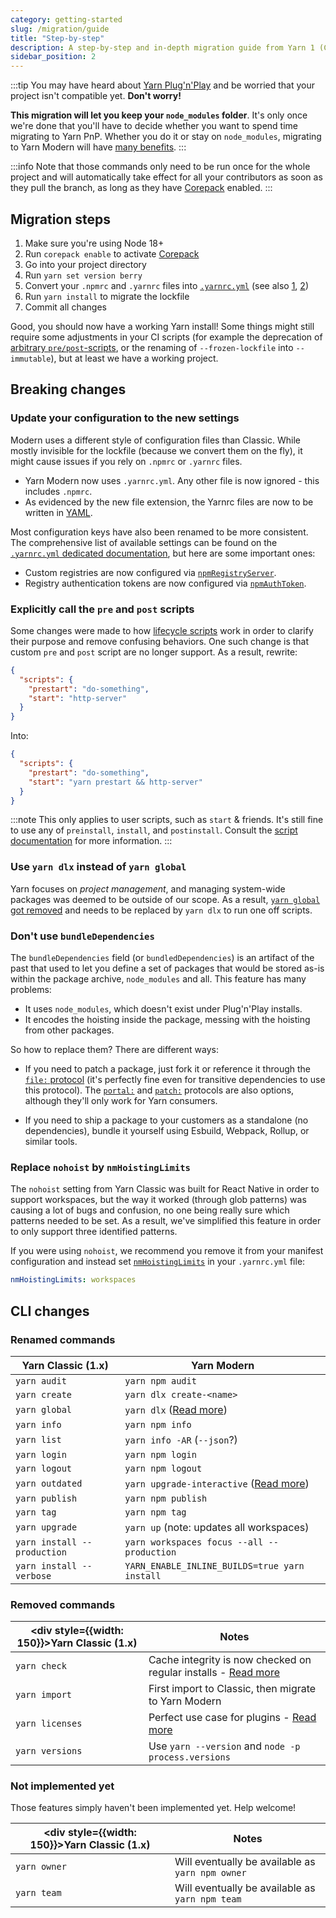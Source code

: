 ```yaml
---
category: getting-started
slug: /migration/guide
title: "Step-by-step"
description: A step-by-step and in-depth migration guide from Yarn 1 (Classic) to Yarn 2 (Berry).
sidebar_position: 2
---
```


:::tip
You may have heard about [Yarn Plug'n'Play](/features/pnp) and be worried that your project isn't compatible yet. **Don't worry!**

**This migration will let you keep your `node_modules` folder**. It's only once we're done that you'll have to decide whether you want to spend time migrating to Yarn PnP. Whether you do it or stay on `node_modules`, migrating to Yarn Modern will have [many benefits](/migration/overview).
:::

:::info
Note that those commands only need to be run once for the whole project and will automatically take effect for all your contributors as soon as they pull the branch, as long as they have [Corepack](https://nodejs.org/api/corepack.html) enabled.
:::

## Migration steps

1. Make sure you're using Node 18+
2. Run `corepack enable` to activate [Corepack](https://nodejs.org/api/corepack.html)
2. Go into your project directory
3. Run `yarn set version berry`
4. Convert your `.npmrc` and `.yarnrc` files into [`.yarnrc.yml`](/configuration/yarnrc) (see also [1](/getting-started/migration#update-your-configuration-to-the-new-settings), [2](https://yarnpkg.com/getting-started/migration#dont-use-npmrc-files))
5. Run `yarn install` to migrate the lockfile
6. Commit all changes

Good, you should now have a working Yarn install! Some things might still require some adjustments in your CI scripts (for example the deprecation of [arbitrary `pre/post`-scripts](/advanced/lifecycle-scripts), or the renaming of `--frozen-lockfile` into `--immutable`), but at least we have a working project.

## Breaking changes

### Update your configuration to the new settings

Modern uses a different style of configuration files than Classic. While mostly invisible for the lockfile (because we convert them on the fly), it might cause issues if you rely on `.npmrc` or `.yarnrc` files.

- Yarn Modern now uses `.yarnrc.yml`. Any other file is now ignored - this includes `.npmrc`.
- As evidenced by the new file extension, the Yarnrc files are now to be written in [YAML](https://en.wikipedia.org/wiki/YAML).

Most configuration keys have also been renamed to be more consistent. The comprehensive list of available settings can be found on the [`.yarnrc.yml` dedicated documentation](/configuration/yarnrc), but here are some important ones:

- Custom registries are now configured via [`npmRegistryServer`](/configuration/yarnrc#npmRegistryServer).
- Registry authentication tokens are now configured via [`npmAuthToken`](/configuration/yarnrc#npmAuthToken).

### Explicitly call the `pre` and `post` scripts

Some changes were made to how [lifecycle scripts](/advanced/lifecycle-scripts) work in order to clarify their purpose and remove confusing behaviors. One such change is that custom `pre` and `post` script are no longer support. As a result, rewrite:

```json
{
  "scripts": {
    "prestart": "do-something",
    "start": "http-server"
  }
}
```

Into:

```json
{
  "scripts": {
    "prestart": "do-something",
    "start": "yarn prestart && http-server"
  }
}
```

:::note
This only applies to user scripts, such as `start` & friends. It's still fine to use any of `preinstall`, `install`, and `postinstall`. Consult the [script documentation](/advanced/lifecycle-scripts) for more information.
:::

### Use `yarn dlx` instead of `yarn global`

Yarn focuses on *project management*, and managing system-wide packages was deemed to be outside of our scope. As a result, [`yarn global` got removed](https://github.com/yarnpkg/berry/issues/821) and needs to be replaced by `yarn dlx` to run one off scripts.

### Don't use `bundleDependencies`

The `bundleDependencies` field (or `bundledDependencies`) is an artifact of the past that used to let you define a set of packages that would be stored as-is within the package archive, `node_modules` and all. This feature has many problems:

- It uses `node_modules`, which doesn't exist under Plug'n'Play installs.
- It encodes the hoisting inside the package, messing with the hoisting from other packages.

So how to replace them? There are different ways:

- If you need to patch a package, just fork it or reference it through the [`file:` protocol](/protocol/file) (it's perfectly fine even for transitive dependencies to use this protocol). The [`portal:`](/protocol/portal) and [`patch:`](/protocol/patch) protocols are also options, although they'll only work for Yarn consumers.

- If you need to ship a package to your customers as a standalone (no dependencies), bundle it yourself using Esbuild, Webpack, Rollup, or similar tools.

### Replace `nohoist` by `nmHoistingLimits`

The `nohoist` setting from Yarn Classic was built for React Native in order to support workspaces, but the way it worked (through glob patterns) was causing a lot of bugs and confusion, no one being really sure which patterns needed to be set. As a result, we've simplified this feature in order to only support three identified patterns.

If you were using `nohoist`, we recommend you remove it from your manifest configuration and instead set [`nmHoistingLimits`](/configuration/yarnrc#nmHoistingLimits) in your `.yarnrc.yml` file:

```yaml
nmHoistingLimits: workspaces
```

## CLI changes

### Renamed commands

| Yarn Classic (1.x) | Yarn Modern |
| --- | --- |
| `yarn audit` | `yarn npm audit` |
| `yarn create` | `yarn dlx create-<name>` |
| `yarn global` | `yarn dlx` ([Read more](#use-yarn-dlx-instead-of-yarn-global)) |
| `yarn info` | `yarn npm info` |
| `yarn list` | `yarn info -AR` (`--json`?) |
| `yarn login` | `yarn npm login` |
| `yarn logout` | `yarn npm logout` |
| `yarn outdated` | `yarn upgrade-interactive` ([Read more](https://github.com/yarnpkg/berry/issues/749)) |
| `yarn publish` | `yarn npm publish` |
| `yarn tag` | `yarn npm tag` |
| `yarn upgrade` | `yarn up` (note: updates all workspaces) |
| `yarn install --production` | `yarn workspaces focus --all --production` |
| `yarn install --verbose` | `YARN_ENABLE_INLINE_BUILDS=true yarn install` |

### Removed commands

| <div style={{width: 150}}>Yarn Classic (1.x)</div> | Notes |
| ------------------ | ----------------------------- |
| `yarn check`    | Cache integrity is now checked on regular installs - [Read more](https://github.com/yarnpkg/rfcs/pull/106) |
| `yarn import`   | First import to Classic, then migrate to Yarn Modern |
| `yarn licenses` | Perfect use case for plugins - [Read more](https://github.com/yarnpkg/berry/issues/1164) |
| `yarn versions` | Use `yarn --version` and `node -p process.versions` |

### Not implemented yet

Those features simply haven't been implemented yet. Help welcome!

| <div style={{width: 150}}>Yarn Classic (1.x)</div> | Notes |
| ------------------ | ----------------------------- |
| `yarn owner`    | Will eventually be available as `yarn npm owner` |
| `yarn team`     | Will eventually be available as `yarn npm team` |
